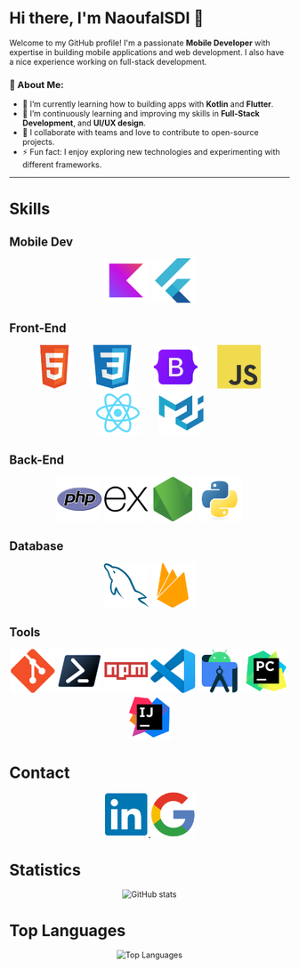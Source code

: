 # Hi there, I'm NaoufalSDI 👋

Welcome to my GitHub profile! I'm a passionate **Mobile Developer** with expertise in building mobile applications and web development. I also have a nice experience working on full-stack development.

### 🚀 About Me:
- 🔭 I’m currently learning how to building apps with **Kotlin** and **Flutter**.
- 🌱 I’m continuously learning and improving my skills in **Full-Stack Development**, and **UI/UX design**.
- 👯 I collaborate with teams and love to contribute to open-source projects.
- ⚡ Fun fact: I enjoy exploring new technologies and experimenting with different frameworks.

---

# Skills

## Mobile Dev
<p align="center">
<img src="https://raw.githubusercontent.com/devicons/devicon/master/icons/kotlin/kotlin-original.svg" width="80" height="80"/>
<img src="https://raw.githubusercontent.com/devicons/devicon/master/icons/flutter/flutter-original.svg" width="80" height="80"/>
</p>

## Front-End
<p align="center">
    <img src="https://raw.githubusercontent.com/devicons/devicon/master/icons/html5/html5-original.svg" width="60" height="80" style="margin: 0 15px;"/>
    <img src="https://raw.githubusercontent.com/devicons/devicon/master/icons/css3/css3-original.svg" width="80" height="80" style="margin: 0 15px;"/>
    <img src="https://raw.githubusercontent.com/devicons/devicon/master/icons/bootstrap/bootstrap-original.svg" width="80" height="80" style="margin: 0 15px;"/>
    <img src="https://raw.githubusercontent.com/devicons/devicon/master/icons/javascript/javascript-original.svg" width="80" height="80" style="margin: 0 15px;"/>
    <img src="https://raw.githubusercontent.com/devicons/devicon/master/icons/react/react-original.svg" width="80" height="80" style="margin: 0 15px;"/>
    <img src="https://raw.githubusercontent.com/devicons/devicon/master/icons/materialui/materialui-original.svg" width="80" height="80" style="margin: 0 15px;"/>
</p>

## Back-End
<p align="center">
<img src="https://raw.githubusercontent.com/devicons/devicon/master/icons/php/php-original.svg" width="80" height="80"/>
<img src="https://raw.githubusercontent.com/devicons/devicon/master/icons/express/express-original.svg" width="80" height="80"/>
<img src="https://raw.githubusercontent.com/devicons/devicon/master/icons/nodejs/nodejs-original.svg" width="80" height="80"/>
<img src="https://raw.githubusercontent.com/devicons/devicon/master/icons/python/python-original.svg" width="80" height="80"/>
</p>

## Database
<p align="center">
<img src="https://raw.githubusercontent.com/devicons/devicon/master/icons/mysql/mysql-original.svg" width="80" height="80"/>
<img src="https://raw.githubusercontent.com/devicons/devicon/master/icons/firebase/firebase-plain.svg" width="80" height="80"/>
</p>

## Tools
<p align="center">
<img src="https://raw.githubusercontent.com/devicons/devicon/master/icons/git/git-original.svg" width="80" height="80"/>
<img src="https://raw.githubusercontent.com/devicons/devicon/master/icons/powershell/powershell-original.svg" width="80" height="80"/>
<img src="https://raw.githubusercontent.com/devicons/devicon/master/icons/npm/npm-original-wordmark.svg" width="80" height="80"/>
<img src="https://raw.githubusercontent.com/devicons/devicon/master/icons/vscode/vscode-original.svg" width="80" height="80"/>
<img src="https://raw.githubusercontent.com/devicons/devicon/master/icons/androidstudio/androidstudio-original.svg" width="80" height="80"/>
<img src="https://raw.githubusercontent.com/devicons/devicon/master/icons/pycharm/pycharm-original.svg" width="80" height="80"/>
<img src="https://raw.githubusercontent.com/devicons/devicon/master/icons/intellij/intellij-original.svg" width="80" height="80"/>
</p>

# Contact

<p align="center">
<a href="https://www.linkedin.com/in/naoufl-souadi-a4043b338/"> <img src="https://raw.githubusercontent.com/devicons/devicon/master/icons/linkedin/linkedin-original.svg" width="80" height="80"/> </a>
<a href="mailto:souadi.naoufl@gmail.com"> <img src="https://raw.githubusercontent.com/devicons/devicon/master/icons/google/google-original.svg" width="80" height="80"/> </a>
</p>

# Statistics

<div align="center">
  <img src="https://github-readme-stats.vercel.app/api?username=NaoufalSDI&theme=transparent&bg_color=161616&show_icons=true&hide_title=true&hide_rank=true" alt="GitHub stats">
</div>

# Top Languages

<div align="center">
  <img src="https://github-readme-stats.vercel.app/api/top-langs/?username=NaoufalSDI&layout=compact&bg_color=161616&hide_title=true" alt="Top Languages">
</div>


